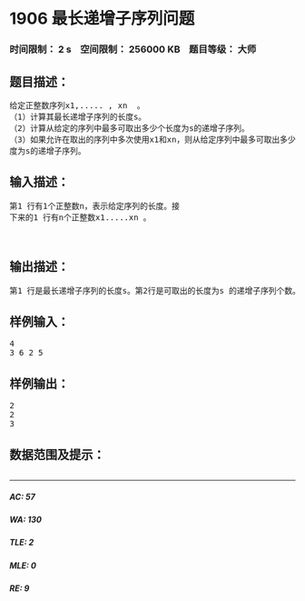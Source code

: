 # 1906 最长递增子序列问题   
### 时间限制： 2 s&nbsp;&nbsp;&nbsp;&nbsp;空间限制： 256000 KB&nbsp;&nbsp;&nbsp;&nbsp;题目等级： 大师  
## 题目描述：  

<pre>
给定正整数序列x1,..... , xn  。  
（1）计算其最长递增子序列的长度s。  
（2）计算从给定的序列中最多可取出多少个长度为s的递增子序列。  
（3）如果允许在取出的序列中多次使用x1和xn，则从给定序列中最多可取出多少个长  
度为s的递增子序列。
</pre>
  
  
## 输入描述：  

<pre>
第1 行有1个正整数n，表示给定序列的长度。接  
下来的1 行有n个正整数x1.....xn 。  
  

</pre>
  
  
## 输出描述：  

<pre>
第1 行是最长递增子序列的长度s。第2行是可取出的长度为s 的递增子序列个数。第3行是允许在取出的序列中多次使用x1和xn时可取出的长度为s 的递增子序列个数。
</pre>
  
  
## 样例输入：  

<pre>
4  
3 6 2 5
</pre>
  
  
## 样例输出：  

<pre>
2  
2  
3
</pre>
  
  
## 数据范围及提示：  

<pre>
</pre>
  
  
***  

##### AC: 57  
##### WA: 130  
##### TLE: 2  
##### MLE: 0  
##### RE: 9  
